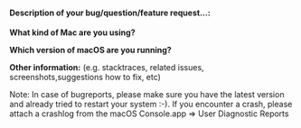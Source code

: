 #### Description of your bug/question/feature request...:

**What kind of Mac are you using?**

**Which version of macOS are you running?**


**Other information:** (e.g. stacktraces, related issues, screenshots,suggestions how to fix, etc)

Note: In case of bugreports, please make sure you have the latest version and already tried to restart your system :-). If you encounter a crash, please attach a crashlog from the macOS Console.app => User Diagnostic Reports


